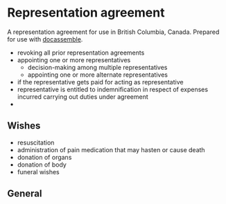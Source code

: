 # Representation agreement

A representation agreement for use in British Columbia, Canada. Prepared for use with [docassemble](https://github.com/jhpyle/docassemble).

- revoking all prior representation agreements
- appointing one or more representatives
  - decision-making among multiple representatives
  - appointing one or more alternate representatives
- if the representative gets paid for acting as representative
- representative is entitled to indemnification in respect of expenses incurred carrying out duties under agreement
- 

## Wishes
- resuscitation
- administration of pain medication that may hasten or cause death
- donation of organs
- donation of body
- funeral wishes

## General
